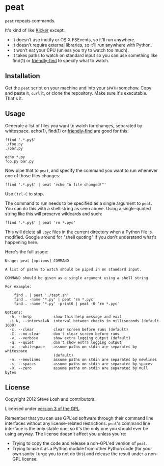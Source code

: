 peat
====

`peat` repeats commands.

It's kind of like [Kicker][] except:

* It doesn't use inotify or OS X FSEvents, so it'll run anywhere.
* It doesn't require external libraries, so it'll run anywhere with Python.
* It won't eat your CPU (unless you try to watch too much).
* It takes paths to watch on standard input so you can use something like
  find(1) or [friendly-find][] to specify what to watch.

[Kicker]: https://github.com/alloy/kicker
[friendly-find]: https://github.com/sjl/friendly-find

Installation
------------

Get the `peat` script on your machine and into your `$PATH` somehow.  Copy and
paste it, `curl` it, or clone the repository.  Make sure it's executable.
That's it.

Usage
-----

Generate a list of files you want to watch for changes, separated by whitespace.
echo(1), find(1) or [friendly-find][] are good for this:

    ffind '.*.py$'
    ./foo.py
    ./bar.py

    echo *.py
    foo.py bar.py

Now pipe that to `peat`, and specify the command you want to run whenever one of
those files changes:

    ffind '.*.py$' | peat 'echo "A file changed!"'

Use `Ctrl-C` to stop.

The command to run needs to be specified as a single argument to `peat`.  You
can do this with a shell string as seen above.  Using a single-quoted string
like this will preserve wildcards and such:

    ffind '.*.py$' | peat 'rm *.pyc'

This will delete all `.pyc` files in the current directory when a Python file is
modified.  Google around for "shell quoting" if you don't understand what's
happening here.

Here's the full usage:

    Usage: peat [options] COMMAND

    A list of paths to watch should be piped in on standard input.

    COMMAND should be given as a single argument using a shell string.

    For example:

        find . | peat './test.sh'
        find . -name '*.py' | peat 'rm *.pyc'
        find . -name '*.py' -print0 | peat -0 'rm *.pyc'

    Options:
      -h, --help          show this help message and exit
      -i N, --interval=N  interval between checks in milliseconds (default 1000)
      -c, --clear         clear screen before runs (default)
      -C, --no-clear      don't clear screen before runs
      -v, --verbose       show extra logging output (default)
      -q, --quiet         don't show extra logging output
      -w, --whitespace    assume paths on stdin are separated by whitespace
                          (default)
      -n, --newlines      assume paths on stdin are separated by newlines
      -s, --spaces        assume paths on stdin are separated by spaces
      -0, --zero          assume paths on stdin are separated by null bytes

License
-------

Copyright 2012 Steve Losh and contributors.

Licensed under [version 3 of the GPL][gpl].

Remember that you can use GPL'ed software through their command line interfaces
without any license-related restrictions.  `peat`'s command line interface is
the only stable one, so it's the only one you should ever be using anyway.  The
license doesn't affect you unless you're:

* Trying to copy the code and release a non-GPL'ed version of `peat`.
* Trying to use it as a Python module from other Python code (for your own
  sanity I urge you to not do this) and release the result under a non-GPL
  license.

[gpl]: http://www.gnu.org/copyleft/gpl.html
